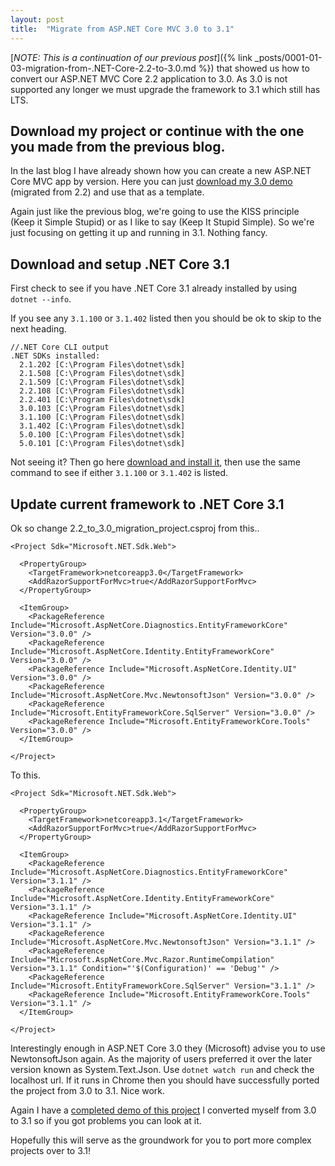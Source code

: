 ```yaml
---
layout: post
title:  "Migrate from ASP.NET Core MVC 3.0 to 3.1"
---
```


[_NOTE: This is a continuation of our previous post_]({% link _posts/0001-01-03-migration-from-.NET-Core-2.2-to-3.0.md  %}) that showed us how to convert our ASP.NET MVC Core 2.2 application to 3.0. As 3.0 is not supported any longer we must upgrade the framework to 3.1 which still has LTS.

## Download my project or continue with the one you made from the previous blog. ##

In the last blog I have already shown how you can create a new ASP.NET Core MVC app by version. Here you can just [download my 3.0 demo](https://github.com/LayersOfAbstraction/2.2_to_3.0_migration_project) (migrated from 2.2) and use that as a template.

Again just like the previous blog, we're going to use the KISS principle (Keep it Simple Stupid) or as I like to say (Keep It Stupid Simple). So we're just focusing on getting it up and running in 3.1. Nothing fancy.

## Download and setup .NET Core 3.1 ##

First check to see if you have .NET Core 3.1 already installed by using `dotnet --info`.


If you see any `3.1.100` or `3.1.402` listed then you should be ok to skip to the next heading.


```
//.NET Core CLI output
.NET SDKs installed:
  2.1.202 [C:\Program Files\dotnet\sdk]
  2.1.508 [C:\Program Files\dotnet\sdk]
  2.1.509 [C:\Program Files\dotnet\sdk]
  2.2.108 [C:\Program Files\dotnet\sdk]
  2.2.401 [C:\Program Files\dotnet\sdk]
  3.0.103 [C:\Program Files\dotnet\sdk]
  3.1.100 [C:\Program Files\dotnet\sdk]
  3.1.402 [C:\Program Files\dotnet\sdk]
  5.0.100 [C:\Program Files\dotnet\sdk]
  5.0.101 [C:\Program Files\dotnet\sdk]
```

Not seeing it? Then go here [download and install it](https://dotnet.microsoft.com/download), then use the same command to see if either `3.1.100` or `3.1.402` is listed.

## Update current framework to .NET Core 3.1 ##

Ok so change 2.2_to_3.0_migration_project.csproj from this..

```
<Project Sdk="Microsoft.NET.Sdk.Web">

  <PropertyGroup>
    <TargetFramework>netcoreapp3.0</TargetFramework>
    <AddRazorSupportForMvc>true</AddRazorSupportForMvc>
  </PropertyGroup>

  <ItemGroup>
    <PackageReference Include="Microsoft.AspNetCore.Diagnostics.EntityFrameworkCore" Version="3.0.0" />
    <PackageReference Include="Microsoft.AspNetCore.Identity.EntityFrameworkCore" Version="3.0.0" />
    <PackageReference Include="Microsoft.AspNetCore.Identity.UI" Version="3.0.0" />
    <PackageReference Include="Microsoft.AspNetCore.Mvc.NewtonsoftJson" Version="3.0.0" />
    <PackageReference Include="Microsoft.EntityFrameworkCore.SqlServer" Version="3.0.0" />
    <PackageReference Include="Microsoft.EntityFrameworkCore.Tools" Version="3.0.0" />
  </ItemGroup>

</Project>
```
To this.

```
<Project Sdk="Microsoft.NET.Sdk.Web">

  <PropertyGroup>
    <TargetFramework>netcoreapp3.1</TargetFramework>
    <AddRazorSupportForMvc>true</AddRazorSupportForMvc>
  </PropertyGroup>

  <ItemGroup>
    <PackageReference Include="Microsoft.AspNetCore.Diagnostics.EntityFrameworkCore" Version="3.1.1" />
    <PackageReference Include="Microsoft.AspNetCore.Identity.EntityFrameworkCore" Version="3.1.1" />
    <PackageReference Include="Microsoft.AspNetCore.Identity.UI" Version="3.1.1" />
    <PackageReference Include="Microsoft.AspNetCore.Mvc.NewtonsoftJson" Version="3.1.1" />
    <PackageReference Include="Microsoft.AspNetCore.Mvc.Razor.RuntimeCompilation" Version="3.1.1" Condition="'$(Configuration)' == 'Debug'" />
    <PackageReference Include="Microsoft.EntityFrameworkCore.SqlServer" Version="3.1.1" />
    <PackageReference Include="Microsoft.EntityFrameworkCore.Tools" Version="3.1.1" />
  </ItemGroup>

</Project>
```

Interestingly enough in ASP.NET Core 3.0 they (Microsoft) advise you to use NewtonsoftJson again. As the majority of users preferred it over the later version known as System.Text.Json. Use `dotnet watch run` and check the localhost url. If it runs in Chrome then you should have successfully ported the project from 3.0 to 3.1. Nice work.

Again I have a [completed demo of this project](https://github.com/LayersOfAbstraction/3.0_to_3.1_migration_project) I converted myself from 3.0 to 3.1 so if you got problems you can look at it. 

Hopefully this will serve as the groundwork for you to port more complex projects over to 3.1!